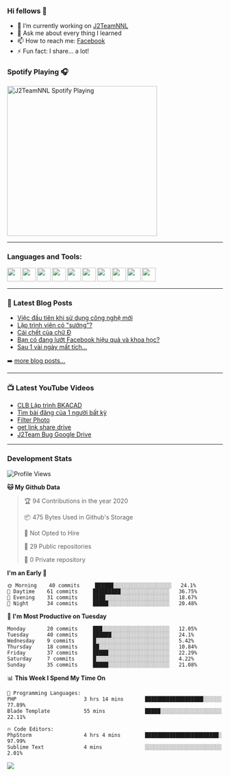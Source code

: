 ### Hi fellows 👋

- 🔭 I’m currently working on [J2TeamNNL]
- 💬 Ask me about every thing I learned
- 📫 How to reach me: [Facebook]
- ⚡ Fun fact: I share... a lot!


### Spotify Playing 🎧
[<img src="https://spotify-playing-git-master.j2teamnnl.vercel.app/api/spotify-playing" alt="J2TeamNNL Spotify Playing" width="350" />](https://open.spotify.com/user/31ghget3jspvgpjwbv5pcwli3smab)

---

### Languages and Tools:
<img align='left' height="32" width="32" src="https://cdn.jsdelivr.net/npm/simple-icons@v3/icons/sublimetext.svg" />
<img align='left' height="32" width="32" src="https://cdn.jsdelivr.net/npm/simple-icons@v3/icons/jetbrains.svg" />
<img align='left' height="32" width="32" src="https://cdn.jsdelivr.net/npm/simple-icons@v3/icons/php.svg" />
<img align='left' height="32" width="32" src="https://cdn.jsdelivr.net/npm/simple-icons@v3/icons/javascript.svg" />
<img align='left' height="32" width="32" src="https://cdn.jsdelivr.net/npm/simple-icons@v3/icons/html5.svg" />
<img align='left' height="32" width="32" src="https://cdn.jsdelivr.net/npm/simple-icons@v3/icons/css3.svg" />
<img align='left' height="32" width="32" src="https://cdn.jsdelivr.net/npm/simple-icons@v3/icons/laravel.svg" />
<img align='left' height="32" width="32" src="https://cdn.jsdelivr.net/npm/simple-icons@v3/icons/mysql.svg" />
<img align='left' height="32" width="32" src="https://cdn.jsdelivr.net/npm/simple-icons@v3/icons/mongodb.svg" />
<img align='left' height="32" width="32" src="https://cdn.jsdelivr.net/npm/simple-icons@v3/icons/mysql.svg" />

<br>
<br>

---

### 📕 Latest Blog Posts
<!-- BLOG-POST-LIST:START -->
- [Việc đầu tiên khi sử dụng công nghệ mới](https://j2teamnnl.blogspot.com/2020/07/viec-au-tien-khi-su-dung-cong-nghe-moi.html)
- [Lập trình viên có "sướng"?](https://j2teamnnl.blogspot.com/2020/03/lap-trinh-vien-co.html)
- [Cái chết của chữ Đ](https://j2teamnnl.blogspot.com/2020/01/cai-chet-cua-chu.html)
- [Bạn có đang lướt Facebook hiệu quả và khoa học?](https://j2teamnnl.blogspot.com/2019/08/ban-co-ang-luot-web-hieu-qua-va-khoa-hoc.html)
- [Sau 1 vài ngày mất tích...](https://j2teamnnl.blogspot.com/2019/08/sau-1-vai-ngay-mat-tich.html)
<!-- BLOG-POST-LIST:END -->
➡️ [more blog posts...](https://j2teamnnl.blogspot.com)

---

### 📺 Latest YouTube Videos
<!-- YOUTUBE:START -->
- [CLB Lập trình BKACAD](https://www.youtube.com/watch?v=qBt6Z4il53Y)
- [Tìm bài đăng của 1 người bất kỳ](https://www.youtube.com/watch?v=PyvfvB-l7LA)
- [Filter Photo](https://www.youtube.com/watch?v=5vnjtl5S0Ig)
- [get link share drive](https://www.youtube.com/watch?v=y2nTZzPRxAI)
- [J2Team Bug Google Drive](https://www.youtube.com/watch?v=lRmVN6t4gKc)
<!-- YOUTUBE:END -->

---
### Development Stats
<!--START_SECTION:waka-->
![Profile Views](http://img.shields.io/badge/Profile%20Views-274-blue)

**🐱 My Github Data** 

> 🏆 94 Contributions in the year 2020
 > 
> 📦 475 Bytes Used in Github's Storage 
 > 
> 🚫 Not Opted to Hire
 > 
> 📜 29 Public repositories
 > 
> 🔑 0 Private repository 
 > 
**I'm an Early 🐤** 

```text
🌞 Morning    40 commits     ██████░░░░░░░░░░░░░░░░░░░   24.1% 
🌆 Daytime    61 commits     █████████░░░░░░░░░░░░░░░░   36.75% 
🌃 Evening    31 commits     ████░░░░░░░░░░░░░░░░░░░░░   18.67% 
🌙 Night      34 commits     █████░░░░░░░░░░░░░░░░░░░░   20.48%

```
📅 **I'm Most Productive on Tuesday** 

```text
Monday       20 commits     ███░░░░░░░░░░░░░░░░░░░░░░   12.05% 
Tuesday      40 commits     ██████░░░░░░░░░░░░░░░░░░░   24.1% 
Wednesday    9 commits      █░░░░░░░░░░░░░░░░░░░░░░░░   5.42% 
Thursday     18 commits     ██░░░░░░░░░░░░░░░░░░░░░░░   10.84% 
Friday       37 commits     █████░░░░░░░░░░░░░░░░░░░░   22.29% 
Saturday     7 commits      █░░░░░░░░░░░░░░░░░░░░░░░░   4.22% 
Sunday       35 commits     █████░░░░░░░░░░░░░░░░░░░░   21.08%

```


📊 **This Week I Spend My Time On** 

```text
💬 Programming Languages: 
PHP                      3 hrs 14 mins       ███████████████████░░░░░░   77.89% 
Blade Template           55 mins             █████░░░░░░░░░░░░░░░░░░░░   22.11%

🔥 Code Editors: 
PhpStorm                 4 hrs 4 mins        ████████████████████████░   97.99% 
Sublime Text             4 mins              ░░░░░░░░░░░░░░░░░░░░░░░░░   2.01%

```


<!--END_SECTION:waka-->

<img align="left" src="https://github-readme-stats-git-master.j2teamnnl.vercel.app/api?username=J2TeamNNL&show_icons=true&hide_border=true" />


[J2TeamNNL]: https://j2teamnnl.com/
[Facebook]: https://fb.me/j2teamnnl
